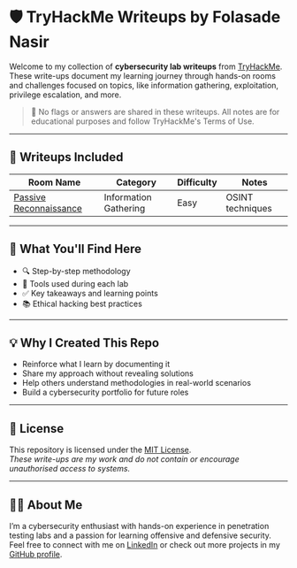 # 🛡️ TryHackMe Writeups by Folasade Nasir

Welcome to my collection of **cybersecurity lab writeups** from [TryHackMe](https://tryhackme.com). These write-ups document my learning journey through hands-on rooms and challenges focused on topics, like information gathering, exploitation, privilege escalation, and more.

> 🚨 No flags or answers are shared in these writeups. All notes are for educational purposes and follow TryHackMe's Terms of Use.

---

## 📁 Writeups Included

| Room Name                                                         | Category         | Difficulty | Notes |
|----------                                                          |-----------      |------------      |-------|
| [Passive Reconnaissance](./passive-reconnaissance/README.md) | Information Gathering | Easy | OSINT techniques |

---

## 🎯 What You'll Find Here

- 🔍 Step-by-step methodology
- 🧰 Tools used during each lab
- ✅ Key takeaways and learning points
- 📚 Ethical hacking best practices

---

## 💡 Why I Created This Repo

- Reinforce what I learn by documenting it
- Share my approach without revealing solutions
- Help others understand methodologies in real-world scenarios
- Build a cybersecurity portfolio for future roles

---

## 📜 License

This repository is licensed under the [MIT License](LICENSE).  
*These write-ups are my work and do not contain or encourage unauthorised access to systems.*

---

## 🙋‍♂️ About Me

I’m a cybersecurity enthusiast with hands-on experience in penetration testing labs and a passion for learning offensive and defensive security.  
Feel free to connect with me on [LinkedIn](https://linkedin.com/in/folasade-nasir) or check out more projects in my [GitHub profile](https://github.com/cybershade-sudo).

